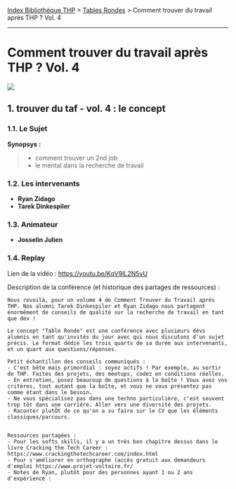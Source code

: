 [Index Bibliothèque THP](https://github.com/TheHackingProject/bibliotheque-THP/wiki) > [Tables Rondes](https://github.com/TheHackingProject/bibliotheque-THP/blob/master/sommaires/tables_rondes.md) > Comment trouver du travail après THP ? Vol. 4

___

# Comment trouver du travail après THP ? Vol. 4

![](https://picsum.photos/1024/400)


## 1. trouver du taf - vol. 4 : le concept

### 1.1. Le Sujet

**Synopsys :**
>- comment trouver un 2nd job
>- le mental dans la recherche de travail

### 1.2. Les intervenants

- **Ryan Zidago**
- **Tarek Dinkespiler**

### 1.3. Animateur

- **Josselin Julien**

### 1.4. Replay

Lien de la vidéo : https://youtu.be/KqV9lL2N5vU

Description de la conférence (et historique des partages de ressources) :

```
Nous revoilà, pour un volume 4 de Comment Trouver du Travail après THP. Nos alumni Tarek Dinkespiler et Ryan Zidago nous partagent énormément de conseils de qualité sur la recherche de travail en tant que dev !

Le concept "Table Ronde" est une conférence avec plusieurs dévs alumnis en tant qu'invités du jour avec qui nous discutons d'un sujet précis. Le format dédie les trois quarts de sa durée aux intervenants, et un quart aux questions/réponses. 

Petit échantillon des conseils communiqués :
- C'est bête mais primordial : soyez actifs ! Par exemple, au sortir de THP. Faites des projets, des meetups, codez en conditions réelles.
- En entretien, posez beaucoup de questions à la boîte ! Vous avez vos critères, tout autant que la boîte, et vous ne vous présentez pas comme étant dans le besoin. 
- Ne vous spécialisez pas dans une techno particulière, c'est souvent trop tôt dans une carrière. Aller vers une diversité des projets.
- Raconter plutÔt de ce qu'on a su faire sur le CV que les éléments classiques/parcours.


Ressources partagées :
- Pour les softs skills, il y a un très bon chapitre dessus dans le livre Cracking the Tech Career : https://www.crackingthetechcareer.com/index.html
- Pour s'améliorer en orthographe (accès gratuit aux demandeurs d'emploi https://www.projet-voltaire.fr/
- Notes de Ryan, plutôt pour des personnes ayant 1 ou 2 ans d'expérience : 
```